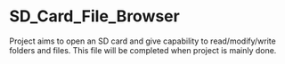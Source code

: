 # SD_Card_File_Browser
Project aims to open an SD card and  give capability to read/modify/write folders and files.
This file will be completed when project is mainly done.

